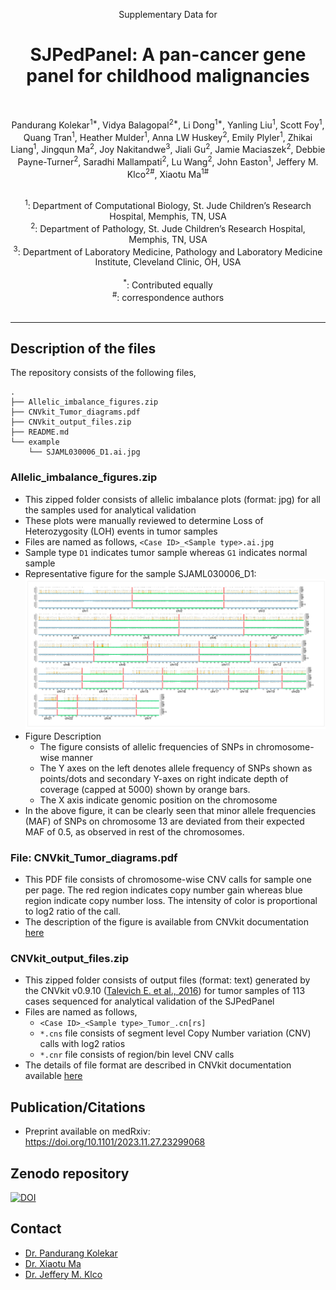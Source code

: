 <p align="center">

  <p align="center">
    Supplementary Data for
  </p>
  <h1 align="center">
    SJPedPanel: A pan-cancer gene panel for childhood malignancies
  </h1>

  <br>
  <p align="center">
  Pandurang Kolekar<sup>1*</sup>, Vidya Balagopal<sup>2*</sup>, Li Dong<sup>1*</sup>, Yanling Liu<sup>1</sup>, Scott Foy<sup>1</sup>, Quang Tran<sup>1</sup>, Heather Mulder<sup>1</sup>, Anna LW Huskey<sup>2</sup>, Emily Plyler<sup>1</sup>, Zhikai Liang<sup>1</sup>, Jingqun Ma<sup>2</sup>, Joy Nakitandwe<sup>3</sup>, Jiali Gu<sup>2</sup>, Jamie Maciaszek<sup>2</sup>, Debbie Payne-Turner<sup>2</sup>, Saradhi Mallampati<sup>2</sup>, Lu Wang<sup>2</sup>, John Easton<sup>1</sup>, Jeffery M. Klco<sup>2#</sup>, Xiaotu Ma<sup>1#</sup>
 </p>

  <p align="center">
   <br/>
   <sup>1</sup>: Department of Computational Biology, St. Jude Children’s Research Hospital, Memphis, TN, USA<br/>
   <sup>2</sup>: Department of Pathology, St. Jude Children’s Research Hospital, Memphis, TN, USA<br/>
   <sup>3</sup>:  Department of Laboratory Medicine, Pathology and Laboratory Medicine Institute,
Cleveland Clinic, OH, USA<br/>
<br/>
   <sup>*</sup>: Contributed equally</br>
   <sup>#</sup>: correspondence authors</br>
   <br/>
  </p>
</p>

---

## Description of the files

The repository consists of the following files,

```
.
├── Allelic_imbalance_figures.zip
├── CNVkit_Tumor_diagrams.pdf
├── CNVkit_output_files.zip
├── README.md
└── example
    └── SJAML030006_D1.ai.jpg
```

### Allelic_imbalance_figures.zip
* This zipped folder consists of allelic imbalance plots (format: jpg) for all the samples used for analytical validation
* These plots were manually reviewed to determine Loss of Heterozygosity (LOH) events in tumor samples
* Files are named as follows, `<Case ID>_<Sample type>.ai.jpg`
* Sample type `D1` indicates tumor sample whereas `G1` indicates normal sample
* Representative figure for the sample SJAML030006_D1: ![Representative figure](./example/SJAML030006_D1.ai.jpg)
* Figure Description
  * The figure consists of allelic frequencies of SNPs in chromosome-wise manner
  * The Y axes on the left denotes allele frequency of SNPs shown as points/dots and secondary Y-axes on right indicate depth of coverage (capped at 5000) shown by orange bars.
  * The X axis indicate genomic position on the chromosome
* In the above figure, it can be clearly seen that minor allele frequencies (MAF) of SNPs on chromosome 13 are deviated from their expected MAF of 0.5, as observed in rest of the chromosomes. 

### File: CNVkit_Tumor_diagrams.pdf

* This PDF file consists of chromosome-wise CNV calls for sample one per page. The red region indicates copy number gain whereas blue region indicate copy number loss. The intensity of color is proportional to log2 ratio of the call.
* The description of the figure is available from CNVkit documentation [here](https://cnvkit.readthedocs.io/en/stable/plots.html#diagram)

### CNVkit_output_files.zip
* This zipped folder consists of output files (format: text) generated by the CNVkit v0.9.10 ([Talevich E. et al., 2016](https://doi.org/10.1371/journal.pcbi.1004873)) for tumor samples of 113 cases sequenced for analytical validation of the SJPedPanel
* Files are named as follows,
  * `<Case ID>_<Sample type>_Tumor_.cn[rs]`
  * `*.cns` file consists of segment level Copy Number variation (CNV) calls with log2 ratios
  * `*.cnr` file consists of region/bin level CNV calls
* The details of file format are described in CNVkit documentation available [here](https://cnvkit.readthedocs.io/en/stable/fileformats.html#bin-level-log2-ratios-cnr)

## Publication/Citations

* Preprint available on medRxiv: https://doi.org/10.1101/2023.11.27.23299068

## Zenodo repository
[![DOI](https://zenodo.org/badge/665741197.svg)](https://zenodo.org/badge/latestdoi/665741197)

## Contact

* [Dr. Pandurang Kolekar](mailto:Pandurang.Kolekar@stjude.org)
* [Dr. Xiaotu Ma](mailto:Xiaotu.Ma@stjude.org)
* [Dr. Jeffery M. Klco](mailto:Jeffery.Klco@stjude.org)
